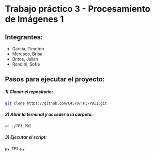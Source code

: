 # Trabajo práctico 3 - Procesamiento de Imágenes 1

## Integrantes:
  - Garcia, Timoteo
  - Moresco, Brisa
  - Britos, Julian
  - Rondini, Sofia


## Pasos para ejecutar el proyecto:

##### 1) Clonar el repositorio:
```bash
git clone https://github.com/C4570/TP3-PDI1.git
```
##### 2) Abrir la terminal y acceder a la carpeta:
```bash
cd ./TP3_PDI
```
##### 3) Ejecutar el script:
```bash
py TP3.py
```


